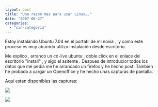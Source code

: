 ```yaml
---
layout: post
title: "Una razon mas para usar Linux…."
date: "2007-06-27"
categories: 
  - "sin-categoria"
---
```


Estoy instalando Ubuntu 7.04 en el portatil de mi novia ,  y como este proceso es muy aburrido utilizo instalación desde escritorio.

Me explico , arranco un cd-live ubuntu , doble click en el enlace del escritorio "install" , y sigo el asitente . Despues de introducior todos los datos que me pedia me he arrancado un firefox y he hecho post. Tambien he probado a cargar un Openoffice y he hecho unas capturas de pantalla.

Aquí estan disponibles las capturas:

![](images/1.png)

![](images/2.png)
